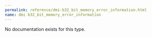 ```yaml
---
permalink: reference/dmi-b32_bit_memory_error_information.html
name: dmi b32_bit_memory_error_information
---
```


No documentation exists for this type.